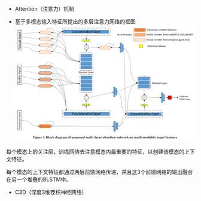 - Attention（注意力）机制

- 基于多模态输入特征所提出的多层注意力网络的框图
![img](../../imgs/fe993184-e1d0-11e9-81b4-2a2ae2dbcce4.png)

每个模态上的关注层，训练网络去注意模态内最重要的特征，以创建该模态的上下文特征。

每个模态的上下文特征都通过两层前馈网络传递，并且这3个前馈网络的输出融合在另一个堆叠的BLSTM中。



- C3D（深度3维卷积神经网络）
